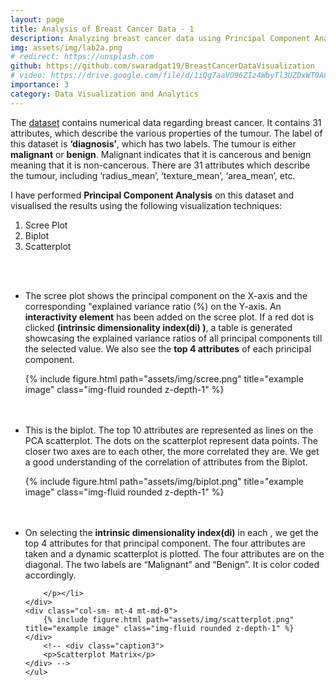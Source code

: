 ```yaml
---
layout: page
title: Analysis of Breast Cancer Data - 1
description: Analyzing breast cancer data using Principal Component Analysis and Scatterplot Matrix
img: assets/img/lab2a.png
# redirect: https://unsplash.com
github: https://github.com/swaradgat19/BreastCancerDataVisualization
# video: https://drive.google.com/file/d/1iQg7aaVO96ZIz4WbyTl3UZDxWT0A84Le/view?usp=drive_link
importance: 3
category: Data Visualization and Analytics
---
```


The [dataset](https://www.kaggle.com/datasets/yasserh/breast-cancer-dataset) contains numerical data regarding breast cancer. It contains 31 attributes, which describe the various properties of the tumour. The label of this dataset is **‘diagnosis’**, which has two labels. The tumour is either **malignant** or **benign**. Malignant indicates that it is cancerous and benign meaning that it is non-cancerous. There are 31 attributes which describe the tumour, including ‘radius_mean’, ‘texture_mean’, ‘area_mean’, etc.

I have performed **Principal Component Analysis** on this dataset and visualised the results using the following visualization techniques: 

1. Scree Plot
2. Biplot
3. Scatterplot
<br>
<br>
<div class="row">
<ul>
    <div class="desc1">
        <li><p>
        The scree plot shows the principal component on the X-axis and the corresponding "explained variance ratio (%) on the Y-axis. An <strong>interactivity element</strong> has been added on the scree plot. If a red dot is clicked <strong>(intrinsic dimensionality index(di) )</strong>, a table is generated showcasing the explained variance ratios of all principal components till the selected value. We also see the <strong>top 4 attributes</strong> of each principal component. 
        </p></li>
    </div>
    <div class="col-sm- mt-4 mt-md-0">
        {% include figure.html path="assets/img/scree.png" title="example image" class="img-fluid rounded z-depth-1" %}
    </div>
    <br>
    <br>
    <div class="desc2">
    <li><p>
        This is the biplot. The top 10 attributes are represented as lines on the PCA scatterplot. The dots on the scatterplot represent data points. The closer two axes are to each other, the more correlated they are. We get a good understanding of the correlation of attributes from the Biplot. 
    </p></li>
    </div>
    <div class="col-sm- mt-4 mt-md-0">
        {% include figure.html path="assets/img/biplot.png" title="example image" class="img-fluid rounded z-depth-1" %}
    </div>
    <br>
    <br>
    <div class="desc3">
        <li><p>
            On selecting the <strong>intrinsic dimensionality index(di)</strong> in each , we get the top 4 attributes for that principal component. The four attributes are taken and a dynamic scatterplot is plotted. The four attributes are on the diagonal. The two labels are “Malignant” and “Benign”. It is color coded accordingly.

        </p></li>
    </div>
    <div class="col-sm- mt-4 mt-md-0">
        {% include figure.html path="assets/img/scatterplot.png" title="example image" class="img-fluid rounded z-depth-1" %}
    </div>
        <!-- <div class="caption3">
        <p>Scatterplot Matrix</p>
    </div> -->
    </ul>
</div>
